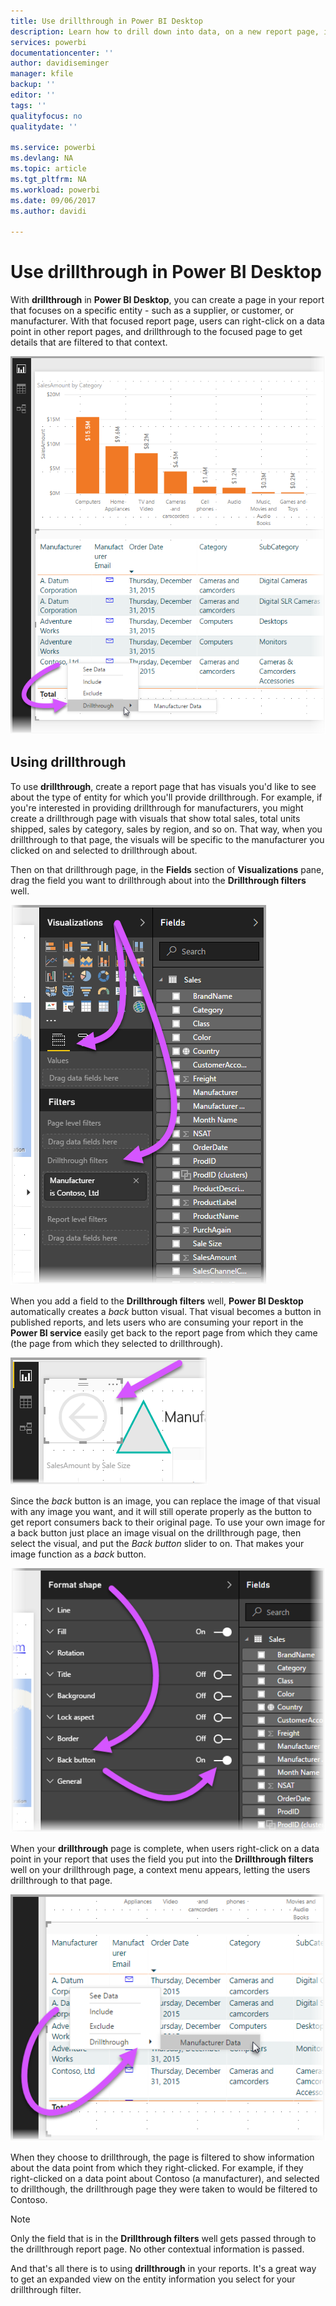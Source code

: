 ```yaml
---
title: Use drillthrough in Power BI Desktop
description: Learn how to drill down into data, on a new report page, in Power BI Desktop
services: powerbi
documentationcenter: ''
author: davidiseminger
manager: kfile
backup: ''
editor: ''
tags: ''
qualityfocus: no
qualitydate: ''

ms.service: powerbi
ms.devlang: NA
ms.topic: article
ms.tgt_pltfrm: NA
ms.workload: powerbi
ms.date: 09/06/2017
ms.author: davidi

---
```

# Use drillthrough in Power BI Desktop
With **drillthrough** in **Power BI Desktop**, you can create a page in your report that focuses on a specific entity - such as a supplier, or customer, or manufacturer. With that focused report page, users can right-click on a data point in other report pages, and drillthrough to the focused page to get details that are filtered to that context.

![](media/desktop-drillthrough/drillthrough_01.png)

## Using drillthrough
To use **drillthrough**, create a report page that has visuals you'd like to see about the type of entity for which you'll provide drillthrough. For example, if you're interested in providing drillthrough for manufacturers, you might create a drillthrough page with visuals that show total sales, total units shipped, sales by category, sales by region, and so on. That way, when you drillthrough to that page, the visuals will be specific to the manufacturer you clicked on and selected to drillthrough about.

Then on that drillthrough page, in the **Fields** section of **Visualizations** pane, drag the field you want to drillthrough about into the **Drillthrough filters** well.

![](media/desktop-drillthrough/drillthrough_02.png)

When you add a field to the **Drillthrough filters** well, **Power BI Desktop** automatically creates a *back* button visual. That visual becomes a button in published reports, and lets users who are consuming your report in the **Power BI service** easily get back to the report page from which they came (the page from which they selected to drillthrough).

![](media/desktop-drillthrough/drillthrough_03.png)

Since the *back* button is an image, you can replace the image of that visual with any image you want, and it will still operate properly as the button to get report consumers back to their original page. To use your own image for a back button just place an image visual on the drillthrough page, then select the visual, and put the *Back button* slider to on. That makes your image function as a *back* button.

![](media/desktop-drillthrough/drillthrough_05.png)

When your **drillthrough** page is complete, when users right-click on a data point in your report that uses the field you put into the **Drillthrough filters** well on your drillthrough page, a context menu appears, letting the users drillthrough to that page.

![](media/desktop-drillthrough/drillthrough_04.png)

When they choose to drillthrough, the page is filtered to show information about the data point from which they right-clicked. For example, if they right-clicked on a data point about Contoso (a manufacturer), and selected to drillthough, the drillthrough page they were taken to would be filtered to Contoso.

> [!NOTE]
> Only the field that is in the **Drillthrough filters** well gets passed through to the drillthrough report page. No other contextual information is passed.
> 
> 

And that's all there is to using **drillthrough** in your reports. It's a great way to get an expanded view on the entity information you select for your drillthrough filter.

